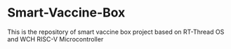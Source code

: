 # Smart-Vaccine-Box
 This is the repository of smart vaccine box project based on RT-Thread OS and WCH RISC-V Microcontroller
